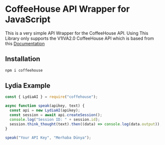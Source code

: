 # CoffeeHouse API Wrapper for JavaScript

This is a very simple API Wrapper for the CoffeeHouse API. Using
This Library only supports the V1IVA2.0 CoffeeHouse API which is based from
this [Documentation](https://gist.github.com/Netkas/e8977b26f482ca40911a949df7dd286f)

## Installation

```sh
npm i coffeehouse
```

## Lydia Example

```js
const { LydiaAI } = require("coffehouse");

async function speak(apikey, text) {
  const api = new LydiaAI(apikey);
  const session = await api.createSession();
  console.log("Session ID: " + session.id);
  session.think_thought(text).then((data) => console.log(data.output));
}

speak("Your API Key", "Merhaba Dünya");
```
